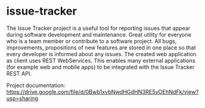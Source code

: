 issue-tracker
=============
The Issue Tracker project is a useful tool for reporting issues that appear during software development and maintenance. Great utility for everyone who is a team member or contribute to a software project. All bugs, improvements, propositions of new features are stored in one place so that every developer is informed about any issues. The created web application as client uses REST WebServices. This enables many external applications (for example web and mobile apps) to be integrated with the Issue Tracker REST API.

Project documentation: https://drive.google.com/file/d/0Bwb1xvbNwdHGdHN3RE5vOEhNdFk/view?usp=sharing
